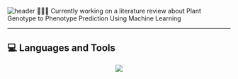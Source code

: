 ![header](https://github.com/user-attachments/assets/7db9a7d5-d084-4f91-a132-7ef88d880976)
👨🏻‍💻 Currently working on a literature review about Plant Genotype to Phenotype
Prediction Using Machine Learning

-------------------------------------------------------------------------
💻 Languages and Tools
-
<p align="center">
  <a href="https://skillicons.dev">
    <img src="https://skillicons.dev/icons?i=py,r,mysql,matlab,latex,gcp,docker,azure,aws,atom,vscode figma&theme=light" />
  </a>
</p>
